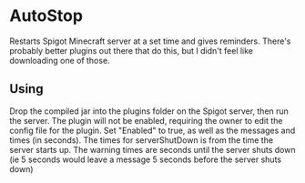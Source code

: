 # AutoStop
Restarts Spigot Minecraft server at a set time and gives reminders. There's probably better plugins out there that do this, but I didn't feel like downloading one of those.

## Using
Drop the compiled jar into the plugins folder on the Spigot server, then run the server. The plugin will not be enabled, requiring the owner to edit the config file for the plugin. Set "Enabled" to true, as well as the messages and times (in seconds). The times for serverShutDown is from the time the server starts up. The warning times are seconds until the server shuts down (ie 5 seconds would leave a message 5 seconds before the server shuts down)
